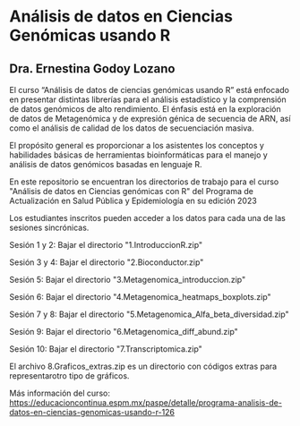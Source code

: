 # Análisis de datos en Ciencias Genómicas usando R
## Dra. Ernestina Godoy Lozano

El curso “Análisis de datos de ciencias genómicas usando R” está enfocado en presentar distintas librerías para el análisis estadístico y la comprensión de datos genómicos de alto rendimiento. El énfasis está en la exploración de datos de Metagenómica y de expresión génica de secuencia de ARN, así como el análisis de calidad de los datos de secuenciación masiva.

El propósito general es proporcionar a los asistentes los conceptos y habilidades básicas de herramientas bioinformáticas para el manejo y análisis de datos genómicos basadas en lenguaje R.

En este repositorio se encuentran los directorios de trabajo para el curso "Análisis de datos en Ciencias genómicas con R" del Programa de Actualización en Salud Pública y Epidemiología en su edición 2023

Los estudiantes inscritos pueden acceder a los datos para cada una de las sesiones sincrónicas.

Sesión 1 y 2: Bajar el directorio "1.IntroduccionR.zip"

Sesión 3 y 4: Bajar el directorio "2.Bioconductor.zip"

Sesión 5: Bajar el directorio "3.Metagenomica_introduccion.zip"

Sesión 6: Bajar el directorio "4.Metagenomica_heatmaps_boxplots.zip"

Sesión 7 y 8: Bajar el directorio "5.Metagenomica_Alfa_beta_diversidad.zip"

Sesión 9: Bajar el directorio "6.Metagenomica_diff_abund.zip"

Sesión 10: Bajar el directorio "7.Transcriptomica.zip"

El archivo 8.Graficos_extras.zip es un directorio con códigos extras para representarotro tipo de gráficos.

Más información del curso: 
https://educacioncontinua.espm.mx/paspe/detalle/programa-analisis-de-datos-en-ciencias-genomicas-usando-r-126
